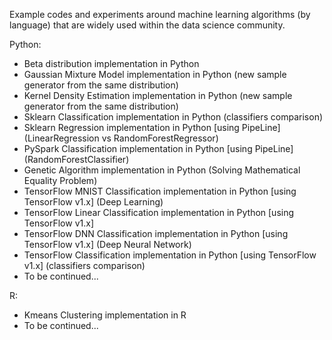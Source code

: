 Example codes and experiments around machine learning algorithms (by language) that are widely used within the data science community.

Python:
- Beta distribution implementation in Python 
- Gaussian Mixture Model implementation in Python (new sample generator from the same distribution)
- Kernel Density Estimation implementation in Python (new sample generator from the same distribution)
- Sklearn Classification implementation in Python (classifiers comparison)
- Sklearn Regression implementation in Python [using PipeLine] (LinearRegression vs RandomForestRegressor) 
- PySpark Classification implementation in Python [using PipeLine] (RandomForestClassifier)
- Genetic Algorithm implementation in Python (Solving Mathematical Equality Problem)
- TensorFlow MNIST Classification implementation in Python [using TensorFlow v1.x] (Deep Learning) 
- TensorFlow Linear Classification implementation in Python [using TensorFlow v1.x]
- TensorFlow DNN Classification implementation in Python [using TensorFlow v1.x] (Deep Neural Network)
- TensorFlow Classification implementation in Python [using TensorFlow v1.x] (classifiers comparison)
- To be continued...
 
R:
- Kmeans Clustering implementation in R
- To be continued...

